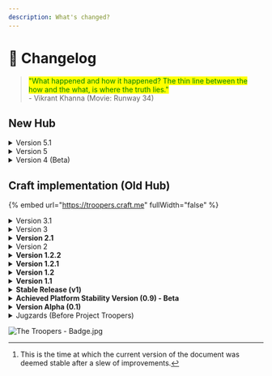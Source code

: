 ```yaml
---
description: What's changed?
---
```


# 📃 Changelog

> <mark style="color:green;">"What happened and how it happened? The thin line between the how and the what, is where the truth lies."</mark>\
> \- Vikrant Khanna (Movie: Runway 34)

## New Hub

<details>

<summary>Version 5.1</summary>

_Rolled out on_ [_16-02-2025 at 02:30 PM_](#user-content-fn-1)[^1]

* Added a System Status page to the Hub
* Added a section on the Acquirement of Jugzards
* Polish on the Governing Guidelines
* Updated the Onboarding page to be more clear.

</details>

<details>

<summary>Version 5</summary>

_Rolled out on 17-07-2024 at 08:02 AM._

* All content has been shifted into GitBook, and GitBook AI has been deployed to scan through the content.
* Native implementation for most of Craft's features have been found and are being slowly deployed.
* Updated all Class 10 links to directly connect to the Jugzards Google Drive, as there hasn't been enough support to develop internal pages for Class 10.
* The IT manager has deemed this version of the hub to be stable enough for use.
* An onboarding page was deployed as an intro to the Hub.

</details>

<details>

<summary>Version 4 (Beta)</summary>

* Shifted the hub over to GitBook (and GitHub) and implementing structural changes.
* Loading times have now been improved, the hub loads a lot faster (internet connection dependent). Please check with PageSpeed Insights for real-time information.
*

    <figure><img src="../.gitbook/assets/image (3).png" alt=""><figcaption><p>Lighthouse Treemap for the New Hub</p></figcaption></figure>
* Old Hub will be kept online for transparency and redundancy.

</details>

## Craft implementation (Old Hub)

{% embed url="https://troopers.craft.me" fullWidth="false" %}

<details>

<summary>Version 3.1</summary>

* The Governing Guidelines are now coming into full force from April 10, 2024 at 7:02 PM IST.
* The Hub’s main page has been restructured for easier loading for the users.
* Internally, each class has been siphoned off from the main document, for better loading times.

</details>

<details>

<summary>Version 3</summary>

_Rolled out on February 24, 2024 at 05:03 PM_

* We've restructured the hub's home page for better transparency and easier loading.
* We've restructured the Hub's Craft backend to ensure that the hub loads faster. However, this initiative has broken some older links. So, don't worry if the old links don't work.

</details>

<details>

<summary><strong>Version 2.1</strong></summary>

_Rolled out on 07/02/2024 at 8:29 AM._

Added a new Review space section, for universal editing without loggining into Craft.

</details>

<details>

<summary>Version 2</summary>

_Rolled out on 17/01/2024 at 9:48 AM_

* Updated the about section (adding ref to Jugzards and the DGA)
* Deploying measures to future-proof the hub.
* Expanded the troopers project, inducted the first and second regiment into Project Troopers… shifted around the announcements and bulletin board page.

</details>

<details>

<summary><strong>Version 1.2.2</strong></summary>

_Rolled out on 08-12-2023 at 6:06 PM_

* Updated the core URLs for the web document, the most recent old URLs will still work.
* Added the Bulletin Board (stable - v1) at The Bulletin Board.

</details>

<details>

<summary><strong>Version 1.2.1</strong></summary>

_Rolled out on 28-11-2023 at 8:12 AM_

Depreciated “OTG” stuff and moved Portion History to Archives.

</details>

<details>

<summary><strong>Version 1.2</strong></summary>

_Rolled out on 22-11-2023_

* Reorganized all the announcements into a singular announcements sections (previously Homework List).
* Depreciated the "Psychology" group. The subject will continue to be available on the hub.
* Moved a few "tests" section out of the "On the Group Stuff" into the rebranded "Competitive Exams & Normal Tests" section.
* The Cyber Club was moved from On the Group Stuff to General.

</details>

<details>

<summary><strong>Version 1.1</strong></summary>

_Rolled out on 11-11-2023._

* Bifurcated the HW details from the main documentation for automation purposes.
* Updated the share link, the old one will not work anymore.

</details>

<details>

<summary><strong>Stable Release (v1)</strong></summary>

_Rolled out on 09-10-2023_

* Reached operational size.
* Content updates will occur on-the-fly.

</details>

<details>

<summary><strong>Achieved Platform Stability Version (0.9) - Beta</strong></summary>

_Activated on 07-09-2023_

* All APIs, rules would be define by then.
* The Hub reached 80% of operational size.

</details>

<details>

<summary><strong>Version Alpha (0.1)</strong></summary>

_Released on 02-08-2023_

Updating all fields and building required structures… Linked the Jugzards initiative to Project Troopers. There will be no changelog until we reach the Platform Stability Model.

</details>

<details>

<summary>Jugzards (Before Project Troopers)</summary>

Just a folder with all the required materials that an educator would need.

</details>

![The Troopers - Badge.jpg](https://res.craft.do/user/full/34ae8ebc-d508-7305-20e2-17e06364862c/doc/3491F8B8-527B-4029-A8C5-FBF1AF7CCE2D/0ec69cd6-368b-43c5-a9f2-01e5a12f6551)

[^1]: This is the time at which the current version of the document was deemed stable after a slew of improvements.
